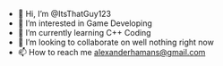 - 👋 Hi, I’m @ItsThatGuy123
- 👀 I’m interested in Game Developing
- 🌱 I’m currently learning C++ Coding
- 💞️ I’m looking to collaborate on well nothing right now
- 📫 How to reach me alexanderhamans@gmail.com

<!---
ItsThatGuy123/ItsThatGuy123 is a ✨ special ✨ repository because its `README.md` (this file) appears on your GitHub profile.
You can click the Preview link to take a look at your changes.
--->
